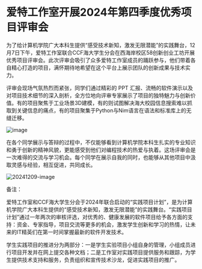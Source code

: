 # 爱特工作室开展2024年第四季度优秀项目评审会

为了给计算机学院广大本科生提供“感受技术新知，激发无限潜能”的实践舞台，12月7日下午，爱特工作室联合CCF海大学生分会在西海岸校区58创新创业工坊开展优秀项目评审会。此次评审会吸引了众多爱特工作室成员的踊跃参与，他们带着各自精心打造的项目，满怀期待地希望在这个平台上展示团队的创新成果与技术实力。

评审会现场气氛热烈而紧张，同学们通过精彩的 PPT 汇报、流畅的软件演示以及对项目技术细节的深入剖析，全方位地向评审专家展示了项目的独特魅力与创新价值。有的项目聚焦于工业场景3D建模，有的则试图解决海大校园信息搜索难以抓取到关键信息的痛点，有的项目聚集于Python与Nim语言在语法和标准库上的无缝迁移。

![image](https://gaopursuit.oss-cn-beijing.aliyuncs.com/img/2024/image.jpeg)

在各个同学展示与答辩的过程中，不仅能够看到计算机学院本科生扎实的专业知识和勇于创新的精神风貌，更能感受到他们对编程技术的热爱与执着。这场评审会是一次难得的交流与学习机会。每个同学在展示自我的同时，也能够从其他项目中汲取灵感与经验，相互促进，共同成长。

![20241209-image](https://gaopursuit.oss-cn-beijing.aliyuncs.com/img/2024/20241209-image.jpeg)

备注：

爱特工作室和CCF海大学生分会于2024年联合启动的“实践项目计划”，是为计算机学院广大本科生提供的“感受技术新知，激发无限潜能”的实践舞台。“实践项目计划”通过一年两次的审核评选，对优秀的、健康发展的软件项目给予各方面的支持：资金、专家指导，项目交流等更多的机会，激发学生创新和学习的热情，让未来的IT精英们在第一时间掌握最新的软件开发技术。

学生实践项目的推进分为两部分：一是学生实验项目小组自身的管理，小组成员进行项目开发并在网上提交各种文档；二是工作室对实践项目提供服务和跟踪，为学生提供技术支持和服务，负责组织和宣传技术沙龙，促进实践项目的推广。
